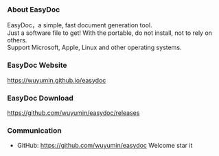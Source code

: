### About EasyDoc

EasyDoc，a simple, fast document generation tool.  
Just a software file to get! With the portable, do not install, not to rely on others.  
Support Microsoft, Apple, Linux and other operating systems.

### EasyDoc Website

<https://wuyumin.github.io/easydoc>

### EasyDoc Download

<https://github.com/wuyumin/easydoc/releases>

### Communication

- GitHub: <https://github.com/wuyumin/easydoc> Welcome star it
